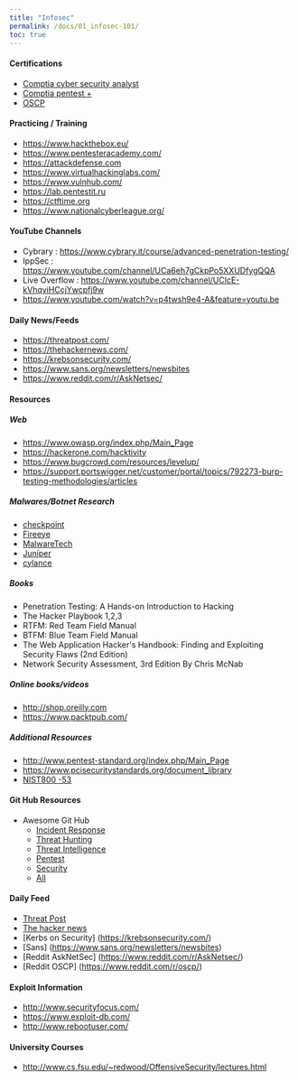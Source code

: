 ```yaml
---
title: "Infosec"
permalink: /docs/01_infosec-101/
toc: true
---
```

#### Certifications 
-	[Comptia cyber security analyst](https://www.comptia.org/certifications/cybersecurity-analyst)
-	[Comptia pentest +](https://www.comptia.org/certifications/pentest)
-	[OSCP](https://www.offensive-security.com)
 
#### Practicing / Training 
-	https://www.hackthebox.eu/      
-	https://www.pentesteracademy.com/    
-	https://attackdefense.com      		                        
-	https://www.virtualhackinglabs.com/ 
-	https://www.vulnhub.com/        
-	https://lab.pentestit.ru                 
-	https://ctftime.org                         
-	https://www.nationalcyberleague.org/  
 
#### YouTube Channels
-	Cybrary : https://www.cybrary.it/course/advanced-penetration-testing/
-	IppSec   : https://www.youtube.com/channel/UCa6eh7gCkpPo5XXUDfygQQA
-	Live Overflow : https://www.youtube.com/channel/UClcE-kVhqyiHCcjYwcpfj9w
-	https://www.youtube.com/watch?v=p4twsh9e4-A&feature=youtu.be
 
#### Daily News/Feeds 
-	https://threatpost.com/
-	https://thehackernews.com/
-	https://krebsonsecurity.com/
-	https://www.sans.org/newsletters/newsbites
-	https://www.reddit.com/r/AskNetsec/
 
#### Resources

##### Web
-	https://www.owasp.org/index.php/Main_Page
-	https://hackerone.com/hacktivity
-	https://www.bugcrowd.com/resources/levelup/
-	https://support.portswigger.net/customer/portal/topics/792273-burp-testing-methodologies/articles
 
##### Malwares/Botnet Research 
-	[checkpoint](https://research.checkpoint.com)
-	[Fireeye](https://www.fireeye.com/blog.html)
-	[MalwareTech](https://www.malwaretech.com/)
- [Juniper](juniper.net/us/en/threat-labs/)
- [cylance](https://threatvector.cylance.com/en_us/home.html?utm_medium=referral&utm_source=cylance.com)
 
##### Books 
-	Penetration Testing: A Hands-on Introduction to Hacking
-	The Hacker Playbook 1,2,3
-	RTFM: Red Team Field Manual
-	BTFM: Blue Team Field Manual
-	The Web Application Hacker's Handbook: Finding and Exploiting Security Flaws (2nd Edition)
-	Network Security Assessment, 3rd Edition By Chris McNab
 
##### Online books/videos 
-	http://shop.oreilly.com
-	https://www.packtpub.com/ 
 
##### Additional Resources
-	http://www.pentest-standard.org/index.php/Main_Page
-	https://www.pcisecuritystandards.org/document_library
- [NIST800 -53](https://nvd.nist.gov/800-53)


#### Git Hub Resources
- Awesome Git Hub
  - [Incident Response](https://github.com/meirwah/awesome-incident-response)
  - [Threat Hunting](https://github.com/0x4D31/awesome-threat-detection)
  - [Threat Intelligence](https://github.com/hslatman/awesome-threat-intelligence)
  - [Pentest](https://github.com/enaqx/awesome-pentest)
  - [Security](https://github.com/sbilly/awesome-security)
  - [All](https://github.com/sindresorhus/awesome)
  

#### Daily Feed 
  - [Threat Post](https://threatpost.com/)
  - [The hacker news](https://thehackernews.com/)
  - [Kerbs on Security] (https://krebsonsecurity.com/)
  - [Sans] (https://www.sans.org/newsletters/newsbites)
  - [Reddit AskNetSec] (https://www.reddit.com/r/AskNetsec/)
  - [Reddit OSCP] (https://www.reddit.com/r/oscp/)
  
  #### Exploit Information
  - http://www.securityfocus.com/
  - https://www.exploit-db.com/
  - http://www.rebootuser.com/

  
  #### University Courses
  - http://www.cs.fsu.edu/~redwood/OffensiveSecurity/lectures.html

